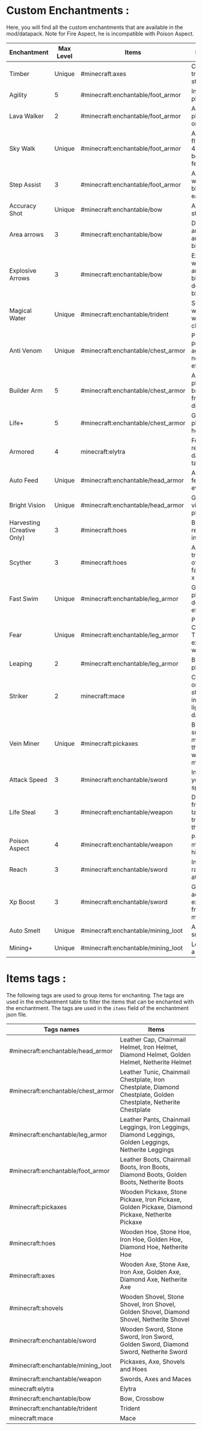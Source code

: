 # Custom Enchantments :
Here, you will find all the custom enchantments that are available in the mod/datapack. 
Note for Fire Aspect, he is incompatible with Poison Aspect.

| Enchantment                | Max Level | Items                                    | Description                                                        | Min Cost Base            | Incompatibilities                        |
|----------------------------|-----------|------------------------------------------|--------------------------------------------------------------------|--------------------------|------------------------------------------|
| Timber                     | Unique    | #minecraft:axes                          | Cut down a tree with one strike.                                   | 15                       | None                                     |
| Agility                    | 5         | #minecraft:enchantable/foot_armor        | Increases player speed.                                            | 1                        | None                                     |
| Lava Walker                | 2         | #minecraft:enchantable/foot_armor        | Allows the player to walk on lava.                                 | Nether Chest Loot        | Step Assist, Sky Walk                    |
| Sky Walk                   | Unique    | #minecraft:enchantable/foot_armor        | Allows you to fly if there is a 4 blocks gap below your feet.      | 25                       | Lava Walker, Step Assist                 |
| Step Assist                | 3         | #minecraft:enchantable/foot_armor        | Allows you to walk up blocks more easily.                          | Ancient City Chest       | Lava Walker, Sky Walk                    |
| Accuracy Shot              | Unique    | #minecraft:enchantable/bow               | Arrows fly straight.                                               | 20                       | None                                     |
| Area arrows                | 3         | #minecraft:enchantable/bow               | Damage in area when the arrow hits a block.                        | Random Loots, Mobs       | Explosive Arrow                          |
| Explosive Arrows           | 3         | #minecraft:enchantable/bow               | Explodes when the arrow hits a block, and destroys blocks.         | Random Loots, Mobs       | Area Arrow                               |
| Magical Water              | Unique    | #minecraft:enchantable/trident           | Set block to waterlogged with the left click.                      | 15                       | None                                     |
| Anti Venom                 | Unique    | #minecraft:enchantable/chest_armor       | Provides protection against negative effects.                      | Double trading villager  | None                                     |
| Builder Arm                | 5         | #minecraft:enchantable/chest_armor       | Allows you to place and break blocks from a longer distance.       | Double trading villager  | None                                     |
| Life+                      | 5         | #minecraft:enchantable/chest_armor       | Gives the player extra hearts.                                     | 9                        | None                                     |
| Armored                    | 4         | minecraft:elytra                         | For elytra, reduce the damage taken.                               | End City chests          | None                                     |
| Auto Feed                  | Unique    | #minecraft:enchantable/head_armor        | Automatically feeds you every minute.                              | Trading                  | None                                     |
| Bright Vision              | Unique    | #minecraft:enchantable/head_armor        | Gives night vision to the player.                                  | 12                       | None                                     |
| Harvesting (Creative Only) | 3         | #minecraft:hoes                          | Breaks and replants crops in area.                                 | Creative Inventory       | None                                     |
| Scyther                    | 3         | #minecraft:hoes                          | Allows transformation of dirt to farmland over x by z surface.     | 12                       | None                                     |
| Fast Swim                  | Unique    | #minecraft:enchantable/leg_armor         | Grants the player a dolphin Grace effect.                          | Deep Ocean Monument      | None                                     |
| Fear                       | Unique    | #minecraft:enchantable/leg_armor         | Prevents Creeper and TNT explosions when applied.                  | 15                       | None                                     |
| Leaping                    | 2         | #minecraft:enchantable/leg_armor         | Boosts the player.                                                 | 15                       | None                                     |
| Striker                    | 2         | minecraft:mace                           | Calls thunder on hit if stormy; immune to lightning damage.        | Trial chamber (Hard)     | None                                     |
| Vein Miner                 | Unique    | #minecraft:pickaxes                      | Breaks all surrounding minerals of the same type when one is mined.| Villager Trades          | Mining+                                  |
| Attack Speed               | 3         | #minecraft:enchantable/sword             | Increases your attack speed.                                       | 8                        | Reach                                    |
| Life Steal                 | 3         | #minecraft:enchantable/weapon            | Drains health from the target and transfers it to the player.      | 5                        | None                                     |
| Poison Aspect              | 4         | #minecraft:enchantable/weapon            | Poisons the mob upon hitting it.                                   | 15                       | Fire Aspect                              |
| Reach                      | 3         | #minecraft:enchantable/sword             | Increases the range of your attack.                                | Villager Trades          | Attack Speed                             |
| Xp Boost                   | 3         | #minecraft:enchantable/sword             | Gain additional experience from killing mobs.                      | 5                        | None                                     |
| Auto Smelt                 | Unique    | #minecraft:enchantable/mining_loot       | Automatically smelts items.                                        | 20                       | None                                     |
| Mining+                    | Unique    | #minecraft:enchantable/mining_loot       | Lets you mine a 3x3 area.                                          | Villager Trades          | Vein Miner                               |

# Items tags :
The following tags are used to group items for enchanting. The tags are used in the enchantment table to filter the items that can be enchanted with the enchantment. The tags are used in the `items` field of the enchantment json file.

| Tags names               | Items                                                                 |
|--------------------------|-----------------------------------------------------------------------|
| #minecraft:enchantable/head_armor | Leather Cap, Chainmail Helmet, Iron Helmet, Diamond Helmet, Golden Helmet, Netherite Helmet |
| #minecraft:enchantable/chest_armor | Leather Tunic, Chainmail Chestplate, Iron Chestplate, Diamond Chestplate, Golden Chestplate, Netherite Chestplate |
| #minecraft:enchantable/leg_armor | Leather Pants, Chainmail Leggings, Iron Leggings, Diamond Leggings, Golden Leggings, Netherite Leggings |
| #minecraft:enchantable/foot_armor | Leather Boots, Chainmail Boots, Iron Boots, Diamond Boots, Golden Boots, Netherite Boots |
| #minecraft:pickaxes      | Wooden Pickaxe, Stone Pickaxe, Iron Pickaxe, Golden Pickaxe, Diamond Pickaxe, Netherite Pickaxe |
| #minecraft:hoes          | Wooden Hoe, Stone Hoe, Iron Hoe, Golden Hoe, Diamond Hoe, Netherite Hoe |
| #minecraft:axes          | Wooden Axe, Stone Axe, Iron Axe, Golden Axe, Diamond Axe, Netherite Axe |
| #minecraft:shovels       | Wooden Shovel, Stone Shovel, Iron Shovel, Golden Shovel, Diamond Shovel, Netherite Shovel |
| #minecraft:enchantable/sword | Wooden Sword, Stone Sword, Iron Sword, Golden Sword, Diamond Sword, Netherite Sword |
| #minecraft:enchantable/mining_loot | Pickaxes, Axe, Shovels and Hoes |
| #minecraft:enchantable/weapon | Swords, Axes and Maces |
| minecraft:elytra         | Elytra |
| #minecraft:enchantable/bow | Bow, Crossbow |
| #minecraft:enchantable/trident | Trident |
| minecraft:mace           | Mace |